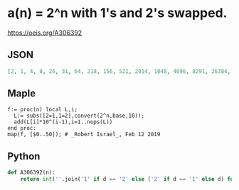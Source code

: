 # a\(n\) \= 2^n with 1's and 2's swapped\.
https://oeis.org/A306392
## JSON
```JSON
[2, 1, 4, 8, 26, 31, 64, 218, 156, 521, 2014, 1048, 4096, 8291, 26384, 31768, 65536, 232071, 161244, 514188, 2048576, 1097251, 4294304, 8388608, 26777126, 33554431, 67208864, 234127718, 168435456, 536870921, 2073742814, 1247483648, 4194967196]
```
## Maple
```Maple
f:= proc(n) local L,i;
  L:= subs([2=1,1=2],convert(2^n,base,10));
  add(L[i]*10^(i-1),i=1..nops(L))
end proc:
map(f, [$0..50]); # _Robert Israel_, Feb 12 2019
```
## Python
```Python
def A306392(n):
    return int(''.join('1' if d == '2' else ('2' if d == '1' else d) for d in str(2**n))) # _Chai Wah Wu_, Feb 12 2019
```
